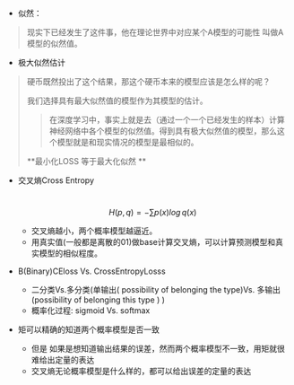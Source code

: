 - 似然：

> 现实下已经发生了这件事，他在理论世界中对应某个A模型的可能性 叫做A模型的似然值。

- 极大似然估计

> 硬币既然投出了这个结果，那这个硬币本来的模型应该是怎么样的呢？
>
> 我们选择具有最大似然值的模型作为其模型的估计。
>
> > 在深度学习中，事实上就是去（通过一个一个已经发生的样本）计算神经网络中各个模型的似然值。得到具有极大似然值的模型，那么这个模型就是和现实情况的模型是最相似的。
>
> **最小化LOSS 等于最大化似然 **



- 交叉熵Cross Entropy

  ​	$$H(p,q)=-\sum{p(x)log\,q(x)}$$

  - 交叉熵越小，两个概率模型越逼近。
  - 用真实值(一般都是离散的01)做base计算交叉熵，可以计算预测模型和真实模型的相似程度。

- B(Binary)CEloss   Vs.   CrossEntropyLosss

  - 二分类Vs.多分类(单输出( possibility of belonging the type)Vs. 多输出(possibility of belonging this type ) )
  - 概率化过程: sigmoid Vs. softmax 

- 矩可以精确的知道两个概率模型是否一致
  - 但是 如果是想知道输出结果的误差，然而两个概率模型不一致，用矩就很难给出定量的表达
  - 交叉熵无论概率模型是什么样的，都可以给出误差的定量的表达